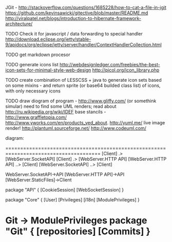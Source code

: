 JGit - http://stackoverflow.com/questions/1685228/how-to-cat-a-file-in-jgit
https://github.com/kevinsawicki/gitective/blob/master/README.md
http://viralpatel.net/blogs/introduction-to-hibernate-framework-architecture/



TODO Check it for javascript / data forwarding to special handler
http://download.eclipse.org/jetty/stable-9/apidocs/org/eclipse/jetty/server/handler/ContextHandlerCollection.html


TODO get markdown procesor

TODO generate icons list
http://webdesignledger.com/freebies/the-best-icon-sets-for-minimal-style-web-design
http://picol.org/icon_library.php

TODO create combination of LESSCSS + java to generate icon sets based on some mixins - and return sprite (or base64 builded class list) of icons, with only necessary icons

TODO draw diogram of program - http://www.gliffy.com/ (or somethink simular)
need to find some UML renders;
read about http://ru.wikipedia.org/wiki/IDEF
base stancils - http://www.graffletopia.com/
http://www.yworks.com/en/products_yed_about.
http://yuml.me/ live image render!
http://plantuml.sourceforge.net/
http://www.codeuml.com/


diagram:

======================================================================================
[Client] .> [WebServer.SocketAPI]
[Client] .> [WebServer.HTTP API]
[WebServer.HTTP API] ..> [Client]
[WebServer.SocketAPI] ..> [Client]

WebServer.SocketAPI->API
[WebServer.HTTP API]->API
[WebServer.StaticFiles]->Client

package "API" {
    [CookieSession]
    [WebSocketSession]
}

package "Core" {
    [User]
    [Privileges]
    [i18n]
    [ModulePrivileges]
}

Git -> ModulePrivileges
package "Git" {
    [repositories]
    [Commits]
}
======================================================================================